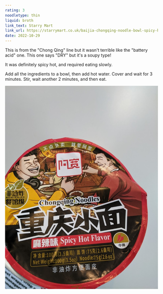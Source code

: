```yaml
---
rating: 3
noodletype: thin
liquid: broth
link_text: Starry Mart
link_url: https://starrymart.co.uk/baijia-chongqing-noodle-bowl-spicy-hot.html
date: 2022-10-29
---
```


This is from the "Chong Qing" line but it wasn't terrible like the "battery acid" one.  This one says "DRY" but it's a soupy type!

It was definitely spicy hot, and required eating slowly.  

Add all the ingredients to a bowl, then add hot water.  Cover and wait for 3 minutes.  Stir, wait another 2 minutes, and then eat.  

![BaiJia A-Kuan Chong Qing Dry Noodle Spicy and Hot Flavour](images/011.jpg)